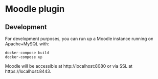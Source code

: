 # Moodle plugin

## Development

For development purposes, you can run up a Moodle instance running on
Apache+MySQL with:

    docker-compose build
    docker-compose up

Moodle will be accessible at http://localhost:8080 or via SSL at
https://localhost:8443.
